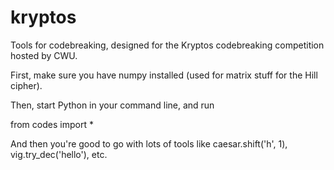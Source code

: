 # kryptos
Tools for codebreaking, designed for the Kryptos codebreaking competition hosted by CWU.

First, make sure you have numpy installed (used for matrix stuff for the Hill cipher).

Then, start Python in your command line, and run

from codes import *

And then you're good to go with lots of tools like caesar.shift('h', 1), vig.try_dec('hello'), etc.
